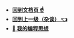 
* [**回到文档页 ☝**](/README.md "Stream")
* [**回到上一级（杂谈） 👈**](/杂谈/README.md "Stream-杂谈")
* [**🎈 我的编程思想**](/杂谈/我的编程思想/README.md "Stream-杂谈-我的编程思想-概述")